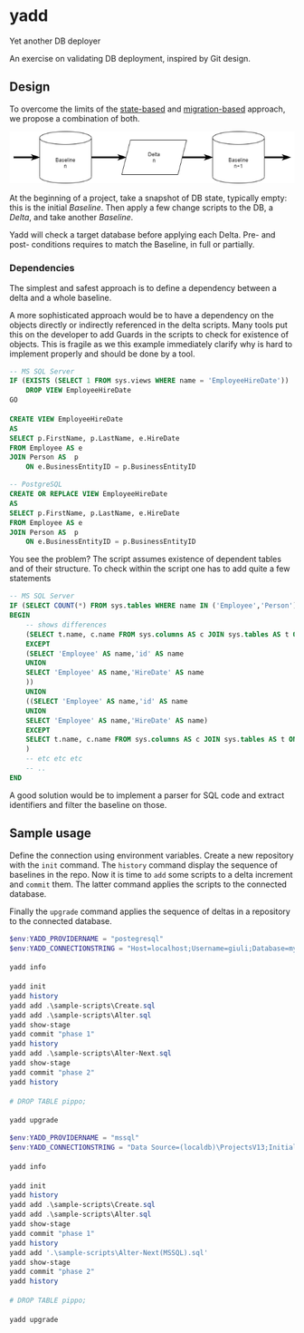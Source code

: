 # yadd
Yet another DB deployer

An exercise on validating DB deployment, inspired by Git design.

## Design

To overcome the limits of the [state-based]() and [migration-based]() approach, we propose a combination of both.

![](doc/yadd-model.drawio.png)

At the beginning of a project, take a snapshot of DB state, typically empty: this is the initial _Baseline_.
Then apply a few change scripts to the DB, a _Delta_, and take another _Baseline_.

Yadd will check a target database before applying each Delta. Pre- and post- conditions requires to match the Baseline, in full or partially.

### Dependencies

The simplest and safest approach is to define a dependency between a delta and a whole baseline.

A more sophisticated approach would be to have a dependency on the objects directly or indirectly referenced in the delta scripts.
Many tools put this on the developer to add Guards in the scripts to check for existence of objects. This is fragile as we this example immediately clarify why is hard to implement properly and should be done by a tool.

```SQL
-- MS SQL Server
IF (EXISTS (SELECT 1 FROM sys.views WHERE name = 'EmployeeHireDate'))
    DROP VIEW EmployeeHireDate
GO

CREATE VIEW EmployeeHireDate
AS
SELECT p.FirstName, p.LastName, e.HireDate
FROM Employee AS e
JOIN Person AS  p
    ON e.BusinessEntityID = p.BusinessEntityID
```

```SQL
-- PostgreSQL
CREATE OR REPLACE VIEW EmployeeHireDate
AS
SELECT p.FirstName, p.LastName, e.HireDate
FROM Employee AS e
JOIN Person AS  p
    ON e.BusinessEntityID = p.BusinessEntityID
```

You see the problem? The script assumes existence of dependent tables and of their structure.
To check within the script one has to add quite a few statements

```SQL
-- MS SQL Server
IF (SELECT COUNT(*) FROM sys.tables WHERE name IN ('Employee','Person')) = 2
BEGIN
    -- shows differences
    (SELECT t.name, c.name FROM sys.columns AS c JOIN sys.tables AS t ON t.object_id = c.object_id WHERE t.name IN ('Employee','Person')
    EXCEPT
    (SELECT 'Employee' AS name,'id' AS name
    UNION
    SELECT 'Employee' AS name,'HireDate' AS name
    ))
    UNION
    ((SELECT 'Employee' AS name,'id' AS name
    UNION
    SELECT 'Employee' AS name,'HireDate' AS name)
    EXCEPT
    SELECT t.name, c.name FROM sys.columns AS c JOIN sys.tables AS t ON t.object_id = c.object_id WHERE t.name IN ('Employee','Person')
    )
    -- etc etc etc
    -- ..
END
```

A good solution would be to implement a parser for SQL code and extract identifiers and filter the baseline on those.

## Sample usage

Define the connection using environment variables.
Create a new repository with the `init` command.
The `history` command display the sequence of baselines in the repo.
Now it is time to `add` some scripts to a delta increment and `commit` them. The latter command applies the scripts to the connected database.

Finally the `upgrade` command applies the sequence of deltas in a repository to the connected database.

```Powershell
$env:YADD_PROVIDERNAME = "postegresql"
$env:YADD_CONNECTIONSTRING = "Host=localhost;Username=giuli;Database=mydb"

yadd info
 
yadd init
yadd history
yadd add .\sample-scripts\Create.sql
yadd add .\sample-scripts\Alter.sql
yadd show-stage
yadd commit "phase 1"
yadd history
yadd add .\sample-scripts\Alter-Next.sql
yadd show-stage
yadd commit "phase 2"
yadd history

# DROP TABLE pippo;

yadd upgrade
```

```Powershell
$env:YADD_PROVIDERNAME = "mssql"
$env:YADD_CONNECTIONSTRING = "Data Source=(localdb)\ProjectsV13;Initial Catalog=yadd-test;Integrated Security=True;Connect Timeout=30;Encrypt=False;TrustServerCertificate=False;ApplicationIntent=ReadWrite;MultiSubnetFailover=False"

yadd info
 
yadd init
yadd history
yadd add .\sample-scripts\Create.sql
yadd add .\sample-scripts\Alter.sql
yadd show-stage
yadd commit "phase 1"
yadd history
yadd add '.\sample-scripts\Alter-Next(MSSQL).sql'
yadd show-stage
yadd commit "phase 2"
yadd history

# DROP TABLE pippo;

yadd upgrade
```
